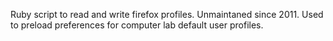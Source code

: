 Ruby script to read and write firefox profiles. Unmaintaned since 2011. Used to preload preferences for computer lab default user profiles.